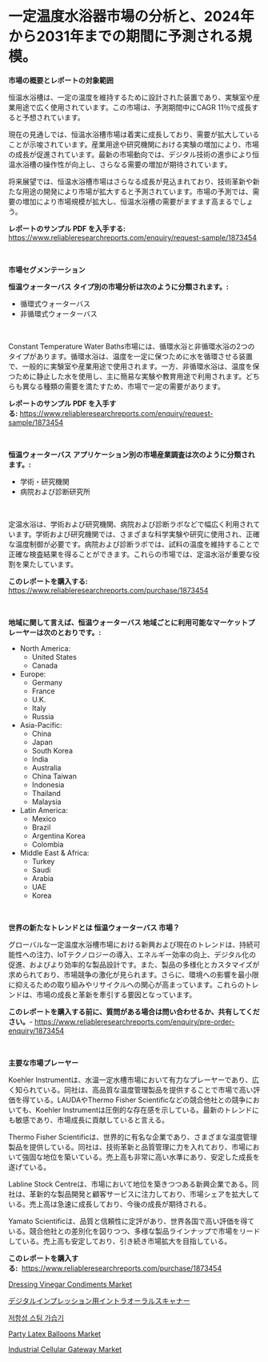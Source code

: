 <p><h1>一定温度水浴器市場の分析と、2024年から2031年までの期間に予測される規模。</h1></p><p><strong>市場の概要とレポートの対象範囲</strong></p>
<p><p>恒温水浴槽は、一定の温度を維持するために設計された装置であり、実験室や産業用途で広く使用されています。この市場は、予測期間中にCAGR 11％で成長すると予想されています。</p><p>現在の見通しでは、恒温水浴槽市場は着実に成長しており、需要が拡大していることが示唆されています。産業用途や研究機関における実験の増加により、市場の成長が促進されています。最新の市場動向では、デジタル技術の進歩により恒温水浴槽の操作性が向上し、さらなる需要の増加が期待されています。</p><p>将来展望では、恒温水浴槽市場はさらなる成長が見込まれており、技術革新や新たな用途の開発により市場が拡大すると予測されています。市場の予測では、需要の増加により市場規模が拡大し、恒温水浴槽の需要がますます高まるでしょう。</p></p>
<p><strong>レポートのサンプル PDF を入手する:</strong> <a href="https://www.reliableresearchreports.com/enquiry/request-sample/1873454">https://www.reliableresearchreports.com/enquiry/request-sample/1873454</a></p>
<p>&nbsp;</p>
<p><strong>市場セグメンテーション</strong></p>
<p><strong>恒温ウォーターバス タイプ別の市場分析は次のように分類されます。:</strong></p>
<p><ul><li>循環式ウォーターバス</li><li>非循環式ウォーターバス</li></ul></p>
<p>&nbsp;</p>
<p><p>Constant Temperature Water Baths市場には、循環水浴と非循環水浴の2つのタイプがあります。循環水浴は、温度を一定に保つために水を循環させる装置で、一般的に実験室や産業用途で使用されます。一方、非循環水浴は、温度を保つために静止した水を使用し、主に簡易な実験や教育用途で利用されます。どちらも異なる種類の需要を満たすため、市場で一定の需要があります。</p></p>
<p><strong>レポートのサンプル PDF を入手する:</strong>&nbsp;<a href="https://www.reliableresearchreports.com/enquiry/request-sample/1873454">https://www.reliableresearchreports.com/enquiry/request-sample/1873454</a></p>
<p>&nbsp;</p>
<p><strong> 恒温ウォーターバス アプリケーション別の市場産業調査は次のように分類されます。:</strong></p>
<p><ul><li>学術・研究機関</li><li>病院および診断研究所</li></ul></p>
<p>&nbsp;</p>
<p><p>定温水浴は、学術および研究機関、病院および診断ラボなどで幅広く利用されています。学術および研究機関では、さまざまな科学実験や研究に使用され、正確な温度制御が必要です。病院および診断ラボでは、試料の温度を維持することで正確な検査結果を得ることができます。これらの市場では、定温水浴が重要な役割を果たしています。</p></p>
<p><strong>このレポートを購入する:</strong>&nbsp; <a href="https://www.reliableresearchreports.com/purchase/1873454">https://www.reliableresearchreports.com/purchase/1873454</a></p>
<p>&nbsp;</p>
<p><strong>地域に関して言えば、恒温ウォーターバス 地域ごとに利用可能なマーケットプレーヤーは次のとおりです。:</strong></p>
<p><ul>
    <li>
        North America:
        <ul>
            <li>United States</li>
            <li>Canada</li>
        </ul>
    </li>
    <li>
        Europe:
        <ul>
            <li>Germany</li>
            <li>France</li>
            <li>U.K.</li>
            <li>Italy</li>
            <li>Russia</li>
        </ul>
    </li>
    <li>
        Asia-Pacific:
        <ul>
            <li>China</li>
            <li>Japan</li>
            <li>South Korea</li>
            <li>India</li>
            <li>Australia</li>
            <li>China Taiwan</li>
            <li>Indonesia</li>
            <li>Thailand</li>
            <li>Malaysia</li>
        </ul>
    </li>
    <li>
        Latin America:
        <ul>
            <li>Mexico</li>
            <li>Brazil</li>
            <li>Argentina Korea</li>
            <li>Colombia</li>
        </ul>
    </li>
    <li>
        Middle East & Africa:
        <ul>
            <li>Turkey</li>
            <li>Saudi</li>
            <li>Arabia</li>
            <li>UAE</li>
            <li>Korea</li>
        </ul>
    </li>
    </ul></p>
<p>&nbsp;</p>
<p><strong>世界の新たなトレンドとは 恒温ウォーターバス 市場？</strong></p>
<p><p>グローバルな一定温度水浴槽市場における新興および現在のトレンドは、持続可能性への注力、IoTテクノロジーの導入、エネルギー効率の向上、デジタル化の促進、およびより効率的な製品設計です。また、製品の多様化とカスタマイズが求められており、市場競争の激化が見られます。さらに、環境への影響を最小限に抑えるための取り組みやリサイクルへの関心が高まっています。これらのトレンドは、市場の成長と革新を牽引する要因となっています。</p></p>
<p><strong>このレポートを購入する前に、質問がある場合は問い合わせるか、共有してください。</strong>- <a href="https://www.reliableresearchreports.com/enquiry/pre-order-enquiry/1873454">https://www.reliableresearchreports.com/enquiry/pre-order-enquiry/1873454</a></p>
<p>&nbsp;</p>
<p><strong>主要な市場プレーヤー</strong></p>
<p><p>Koehler Instrumentは、水温一定水槽市場において有力なプレーヤーであり、広く知られている。同社は、高品質な温度管理製品を提供することで市場で高い評価を得ている。LAUDAやThermo Fisher Scientificなどの競合他社との競争においても、Koehler Instrumentは圧倒的な存在感を示している。最新のトレンドにも敏感であり、市場成長に貢献していると言える。</p><p>Thermo Fisher Scientificは、世界的に有名な企業であり、さまざまな温度管理製品を提供している。同社は、技術革新と品質管理に力を入れており、市場において強固な地位を築いている。売上高も非常に高い水準にあり、安定した成長を遂げている。</p><p>Labline Stock Centreは、市場において地位を築きつつある新興企業である。同社は、革新的な製品開発と顧客サービスに注力しており、市場シェアを拡大している。売上高は急速に成長しており、今後の成長が期待される。</p><p>Yamato Scientificは、品質と信頼性に定評があり、世界各国で高い評価を得ている。競合他社との差別化を図りつつ、多様な製品ラインナップで市場をリードしている。売上高も安定しており、引き続き市場拡大を目指している。</p></p>
<p><strong>このレポートを購入する:</strong>&nbsp;&nbsp;<a href="https://www.reliableresearchreports.com/purchase/1873454">https://www.reliableresearchreports.com/purchase/1873454</a></p>
<p><p><a href="https://issuu.com/reportprime-2/docs/dressing-vinegar-condiments-market-size-2030.pptx">Dressing Vinegar Condiments Market</a></p><p><a href="https://medium.com/@henriettemills1/2024%E5%B9%B4%E3%81%8B%E3%82%892031%E5%B9%B4%E3%81%BE%E3%81%A7%E3%81%AE%E6%9C%9F%E9%96%93%E3%81%AB%E4%BA%88%E6%B8%AC%E3%81%95%E3%82%8C%E3%82%8B%E3%82%A4%E3%83%B3%E3%82%BF%E3%83%BC%E3%83%8D%E3%83%83%E3%83%88%E6%AD%AF%E5%86%85%E3%82%B9%E3%82%AD%E3%83%A3%E3%83%8A%E3%83%BC%E3%81%AE%E3%83%87%E3%82%B8%E3%82%BF%E3%83%AB%E5%8D%B0%E8%B1%A1%E5%B8%82%E5%A0%B4%E5%88%86%E6%9E%90%E3%81%A8%E3%82%B5%E3%82%A4%E3%82%BA%E4%BA%88%E6%B8%AC-27e7d5cb1b64">デジタルインプレッション用イントラオーラルスキャナー</a></p><p><a href="https://medium.com/@ethanmorar2011/2024%EB%85%84%EB%B6%80%ED%84%B0-2031%EB%85%84%EA%B9%8C%EC%A7%80%EC%9D%98-%EA%B8%B0%EA%B0%84%EC%97%90-%EB%8C%80%ED%95%9C-%EC%A0%80%ED%95%AD%EC%A6%9D-%EC%8A%A4%ED%8C%80-%EA%B0%80%EC%8A%B5%EA%B8%B0-%EC%8B%9C%EC%9E%A5-%EB%B6%84%EC%84%9D-%EB%B0%8F-%ED%81%AC%EA%B8%B0-%EC%98%88%EC%B8%A1-78fa63032e58">저항성 스팀 가습기</a></p><p><a href="https://github.com/gdfhhhj/Market-Research-Report-List-3/blob/main/party-latex-balloons-market.md">Party Latex Balloons Market</a></p><p><a href="https://view.publitas.com/reportprime-1/industrial-cellular-gateway-market-analysis-examines-its-scope-on-growth-opportunities-and-forecasted-trends-spanning-from-2024-to-2031/">Industrial Cellular Gateway Market</a></p></p>